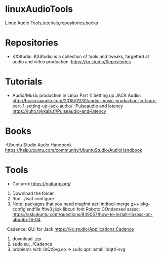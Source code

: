 # linuxAudioTools
Linux Audio Tools,tutorials,repositories,books

# Repositories
- KXStudio: KXStudio is a collection of tools and tweaks, targetted at audio and video production.
https://kx.studio/Repositories

# Tutorials
- Audio/Music production in Linux Part 1: Setting up JACK Audio:
http://bcacciaaudio.com/2018/01/30/audio-music-production-in-linux-part-1-setting-up-jack-audio/
-Pulseaudio and latency
https://juho.tykkala.fi/Pulseaudio-and-latency

# Books
-Ubuntu Studio Audio Handbook
https://help.ubuntu.com/community/UbuntuStudio/AudioHandbook

# Tools

- Guitarrix
https://guitarix.org/

1. Download the folder
2. Run:
./waf configure
3. Note: packages that you need
msgfmt
perl
intltool-merge
g++
pkg-config
sndfile
fftw3
jack
libcurl
font Roboto COndensed
sassc: https://askubuntu.com/questions/849057/how-to-install-libsass-on-ubuntu-16-04

-Cadence: GUI for Jack
https://kx.studio/Applications:Cadence
1. download .zip
2. sudo su, ./Cadence
3. problems with libQtSvg.so -> sudo apt install libqt4-svg
